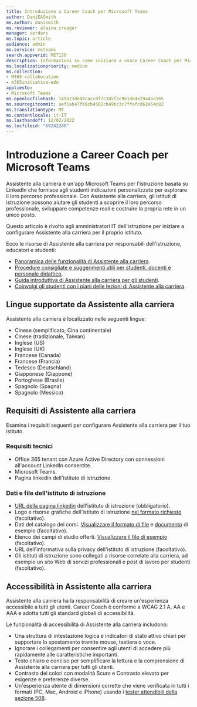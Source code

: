 ```yaml
---
title: Introduzione a Career Coach per Microsoft Teams
author: DaniEASmith
ms.author: danismith
ms.reviewer: alaina.creager
manager: serdars
ms.topic: article
audience: admin
ms.service: msteams
search.appverid: MET150
description: Informazioni su come iniziare a usare Career Coach per Microsoft Teams, incluse le lingue e i requisiti supportati.
ms.localizationpriority: medium
ms.collection:
- M365-collaboration
- m365initiative-edu
appliesto:
- Microsoft Teams
ms.openlocfilehash: 149a23de49cacc0f7c345f2c9e1de4e29a4ba165
ms.sourcegitcommit: aef1ab47fb9cb4502cb49bc3c7ffafcd62e54c82
ms.translationtype: MT
ms.contentlocale: it-IT
ms.lasthandoff: 12/02/2022
ms.locfileid: "69242280"
---
```

# <a name="get-started-with-career-coach-for-microsoft-teams"></a>Introduzione a Career Coach per Microsoft Teams

Assistente alla carriera è un'app Microsoft Teams per l'istruzione basata su LinkedIn che fornisce agli studenti indicazioni personalizzate per esplorare il loro percorso professionale. Con Assistente alla carriera, gli istituti di istruzione possono aiutare gli studenti a scoprire il loro percorso professionale, sviluppare competenze reali e costruire la propria rete in un unico posto.

Questo articolo è rivolto agli amministratori IT dell'istruzione per iniziare a configurare Assistente alla carriera per il proprio istituto.

Ecco le risorse di Assistente alla carriera per responsabili dell'istruzione, educatori e studenti:

- [Panoramica delle funzionalità di Assistente alla carriera](https://aka.ms/career-coach).
- [Procedure consigliate e suggerimenti utili per studenti, docenti e personale didattico](https://support.microsoft.com/office/c5d0b934-bfcf-4fe7-8a85-ba7bbb1b6ad4).
- [Guida introduttiva di Assistente alla carriera per gli studenti](https://support.microsoft.com/topic/career-coach-quick-start-guide-for-students-c419db47-9290-4961-9684-c3f86a9b3708).
- [Coinvolgi gli studenti con i piani delle lezioni di Assistente alla carriera](https://support.microsoft.com/topic/engage-students-with-career-coach-lesson-plans-086ce412-05de-4259-a9fd-c96471cef1b0).

## <a name="career-coach-supported-languages"></a>Lingue supportate da Assistente alla carriera

Assistente alla carriera è localizzato nelle seguenti lingue:

- Cinese (semplificato, Cina continentale)
- Cinese (tradizionale, Taiwan)
- Inglese (US)
- Inglese (UK)
- Francese (Canada)
- Francese (Francia)
- Tedesco (Deutschland)
- Giapponese (Giappone)
- Portoghese (Brasile)
- Spagnolo (Spagna)
- Spagnolo (Messico)

## <a name="career-coach-requirements"></a>Requisiti di Assistente alla carriera

Esamina i requisiti seguenti per configurare Assistente alla carriera per il tuo istituto.

### <a name="technical-requirements"></a>Requisiti tecnici

- Office 365 tenant con Azure Active Directory con connessioni all'account LinkedIn consentite.
- Microsoft Teams.
- Pagina linkedin dell'istituto di istruzione.

### <a name="data-and-files-from-your-educational-institution"></a>Dati e file dell'istituto di istruzione

- [URL della pagina linkedin](https://www.linkedin.com/help/linkedin/answer/40133/differences-between-a-linkedin-page-for-a-school-and-company?lang=en) dell'istituto di istruzione (obbligatorio).
- Logo e risorse grafiche dell'istituto di istruzione [nel formato richiesto](career-coach-set-up-steps.md#brand-and-preferences-optional) (facoltativo).
- Dati del catalogo dei corsi. [Visualizzare il formato di file](https://aka.ms/career-coach/docs/it-admins/sample-catalog) e [documento](career-coach-set-up-steps.md#course-catalog-document-format-and-schema) di esempio (facoltativo).
- Elenco dei campi di studio offerti. [Visualizzare il file di esempio](https://aka.ms/career-coach/docs/it-admins/sample-fieldsofstudy) (facoltativo).
- URL dell'informativa sulla privacy dell'istituto di istruzione (facoltativo).
- Gli istituti di istruzione sono collegati a risorse correlate alla carriera, ad esempio un sito Web di servizi professionali e post di lavoro per studenti (facoltativo).

## <a name="accessibility-in-career-coach"></a>Accessibilità in Assistente alla carriera

Assistente alla carriera ha la responsabilità di creare un'esperienza accessibile a tutti gli utenti. Career Coach è conforme a WCAG 2.1 A, AA e AAA e adotta tutti gli standard globali di accessibilità.

Le funzionalità di accessibilità di Assistente alla carriera includono:

- Una struttura di intestazione logica e indicatori di stato attivo chiari per supportare lo spostamento tramite mouse, tastiera o voce.
- Ignorare i collegamenti per consentire agli utenti di accedere più rapidamente alle caratteristiche importanti.
- Testo chiaro e conciso per semplificare la lettura e la comprensione di Assistente alla carriera per tutti gli utenti.
- Contrasto dei colori con modalità Scuro e Contrasto elevato per esigenze e preferenze diverse.
- Un'esperienza utente di dimensioni corrette che viene verificata in tutti i formati (PC, Mac, Android e iPhone) usando i [tester attendibili della sezione 508](https://www.dhs.gov/trusted-tester).
